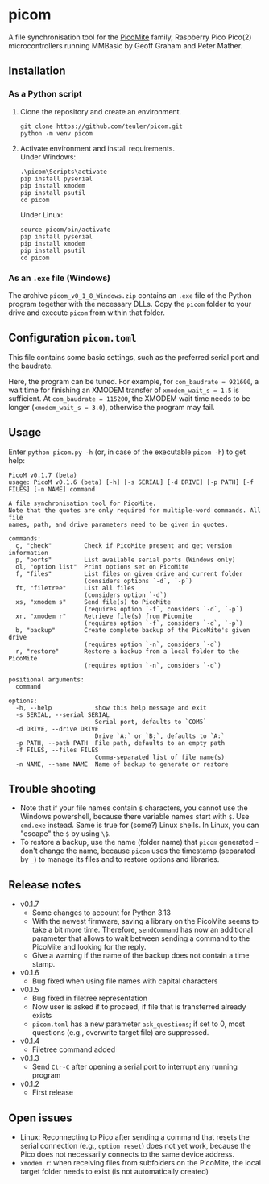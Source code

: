 # picom
 A file synchronisation tool for the [PicoMite](https://geoffg.net/picomite.html) family, Raspberry Pico Pico(2) microcontrollers running MMBasic by Geoff Graham and Peter Mather.

## Installation
### As a Python script
1) Clone the repository and create an environment.
   ```
   git clone https://github.com/teuler/picom.git
   python -m venv picom
   ```
2) Activate environment and install requirements.    
   Under Windows:
   ```
   .\picom\Scripts\activate
   pip install pyserial
   pip install xmodem
   pip install psutil
   cd picom
   ```
   Under Linux:
   ```
   source picom/bin/activate
   pip install pyserial
   pip install xmodem
   pip install psutil
   cd picom
   ```
### As an `.exe` file (Windows)
The archive `picom_v0_1_8_Windows.zip` contains an `.exe` file of the Python program together with the necessary DLLs. Copy the `picom` folder to your drive and execute `picom` from within that folder.
   
## Configuration `picom.toml`
This file contains some basic settings, such as the preferred serial port and the baudrate.

Here, the program can be tuned. For example, for `com_baudrate = 921600`, a wait time for finishing an XMODEM transfer of `xmodem_wait_s = 1.5` is sufficient.
At `com_baudrate = 115200`, the XMODEM wait time needs to be longer (`xmodem_wait_s = 3.0`), otherwise the program may fail.


## Usage
Enter `python picom.py -h` (or, in case of the executable `picom -h`) to get help:
```
PicoM v0.1.7 (beta)
usage: PicoM v0.1.6 (beta) [-h] [-s SERIAL] [-d DRIVE] [-p PATH] [-f FILES] [-n NAME] command

A file synchronisation tool for PicoMite.
Note that the quotes are only required for multiple-word commands. All file
names, path, and drive parameters need to be given in quotes.

commands:
  c, "check"         Check if PicoMite present and get version information
  p, "ports"         List available serial ports (Windows only)
  ol, "option list"  Print options set on PicoMite
  f, "files"         List files on given drive and current folder
                     (considers options `-d`, `-p`)
  ft, "filetree"     List all files
                     (considers option `-d`)
  xs, "xmodem s"     Send file(s) to PicoMite
                     (requires option `-f`, considers `-d`, `-p`)
  xr, "xmodem r"     Retrieve file(s) from Picomite
                     (requires option `-f`, considers `-d`, `-p`)
  b, "backup"        Create complete backup of the PicoMite's given drive
                     (requires option `-n`, considers `-d`)
  r, "restore"       Restore a backup from a local folder to the PicoMite
                     (requires option `-n`, considers `-d`)

positional arguments:
  command

options:
  -h, --help            show this help message and exit
  -s SERIAL, --serial SERIAL
                        Serial port, defaults to `COM5`
  -d DRIVE, --drive DRIVE
                        Drive `A:` or `B:`, defaults to `A:`
  -p PATH, --path PATH  File path, defaults to an empty path
  -f FILES, --files FILES
                        Comma-separated list of file name(s)
  -n NAME, --name NAME  Name of backup to generate or restore
```

## Trouble shooting
- Note that if your file names contain `$` characters, you cannot use the Windows powershell, because there variable names start with `$`. Use `cmd.exe` instead. Same is true for (some?) Linux shells. In Linux, you can "escape" the `$` by using `\$`.
- To restore a backup, use the name (folder name) that `picom` generated - don't change the name, because `picom` uses the timestamp (separated by `_`) to manage its files and to restore options and libraries.

## Release notes
- v0.1.7
  - Some changes to account for Python 3.13
  - With the newest firmware, saving a library on the PicoMite seems to take a bit more time. Therefore,  `sendCommand` has now an additional parameter that allows to wait between sending a command to the PicoMite and looking for the reply.
  - Give a warning if the name of the backup does not contain a time stamp.
- v0.1.6
  - Bug fixed when using file names with capital characters
- v0.1.5
  - Bug fixed in filetree representation
  - Now user is asked if to proceed, if file that is transferred already exists
  - `picom.toml` has a new parameter `ask_questions`; if set to 0, most questions (e.g., overwrite target file)
    are suppressed.
- v0.1.4
  - Filetree command added
- v0.1.3
  - Send `Ctr-C` after opening a serial port to interrupt any running program
- v0.1.2
  - First release

## Open issues
- Linux: Reconnecting to Pico after sending a command that resets the serial connection (e.g., `option reset`)
  does not yet work, because the Pico does not necessarily connects to the same device address.
- `xmodem r`: when receiving files from subfolders on the PicoMite, the local target folder needs to exist (is not automatically created)
